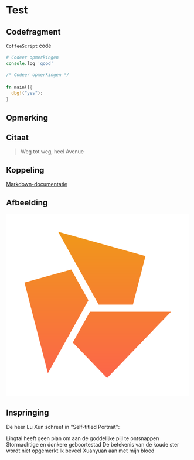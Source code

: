 [Algemene opmerkingen afprijzen]:#

# Test

## Codefragment

`CoffeeScript` code

```coffee
# Codeer opmerkingen
console.log 'good'


```

```rust
/* Codeer opmerkingen */

fn main(){
  dbg!("yes");
}
```

## Opmerking

<!-- HTML 注释 --> 

<!-- 多行注释 --> 

## Citaat

> Weg tot weg, heel Avenue

## Koppeling

[Markdown-documentatie](https://github.com/xxai-art/xxai-art-md)

## Afbeelding

![xxAI.Art-merkidentiteit](https://raw.githubusercontent.com/xxai-art/web/main/file/svg/logo.svg)

## Inspringing

De heer Lu Xun schreef in "Self-titled Portrait":

  Lingtai heeft geen plan om aan de goddelijke pijl te ontsnappen
  Stormachtige en donkere geboortestad
  De betekenis van de koude ster wordt niet opgemerkt
  Ik beveel Xuanyuan aan met mijn bloed


